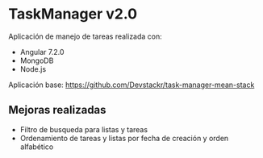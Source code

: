 # TaskManager v2.0

Aplicación de manejo de tareas realizada con:
- Angular 7.2.0
- MongoDB
- Node.js

Aplicación base:
https://github.com/Devstackr/task-manager-mean-stack

## Mejoras realizadas
- Filtro de busqueda para listas y tareas
- Ordenamiento de tareas y listas por fecha de creación y orden alfabético